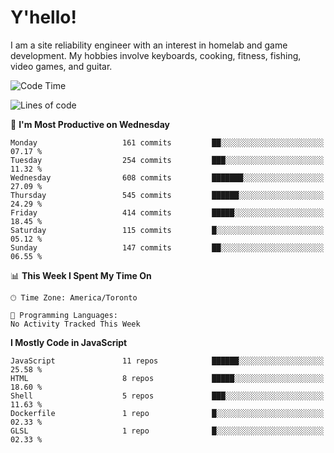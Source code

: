 # Y'hello!
I am a site reliability engineer with an interest in homelab and game development.
My hobbies involve keyboards, cooking, fitness, fishing, video games, and guitar.

<!--START_SECTION:waka-->
![Code Time](http://img.shields.io/badge/Code%20Time-94%20hrs%2054%20mins-blue)

![Lines of code](https://img.shields.io/badge/From%20Hello%20World%20I%27ve%20Written-3.6%20million%20lines%20of%20code-blue)

📅 **I'm Most Productive on Wednesday** 

```text
Monday                   161 commits         ██░░░░░░░░░░░░░░░░░░░░░░░   07.17 % 
Tuesday                  254 commits         ███░░░░░░░░░░░░░░░░░░░░░░   11.32 % 
Wednesday                608 commits         ███████░░░░░░░░░░░░░░░░░░   27.09 % 
Thursday                 545 commits         ██████░░░░░░░░░░░░░░░░░░░   24.29 % 
Friday                   414 commits         █████░░░░░░░░░░░░░░░░░░░░   18.45 % 
Saturday                 115 commits         █░░░░░░░░░░░░░░░░░░░░░░░░   05.12 % 
Sunday                   147 commits         ██░░░░░░░░░░░░░░░░░░░░░░░   06.55 % 
```


📊 **This Week I Spent My Time On** 

```text
🕑︎ Time Zone: America/Toronto

💬 Programming Languages: 
No Activity Tracked This Week
```

**I Mostly Code in JavaScript** 

```text
JavaScript               11 repos            ██████░░░░░░░░░░░░░░░░░░░   25.58 % 
HTML                     8 repos             █████░░░░░░░░░░░░░░░░░░░░   18.60 % 
Shell                    5 repos             ███░░░░░░░░░░░░░░░░░░░░░░   11.63 % 
Dockerfile               1 repo              █░░░░░░░░░░░░░░░░░░░░░░░░   02.33 % 
GLSL                     1 repo              █░░░░░░░░░░░░░░░░░░░░░░░░   02.33 % 
```




<!--END_SECTION:waka-->
